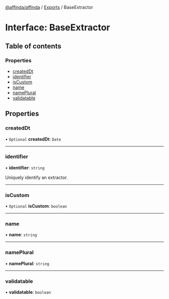 [@affinda/affinda](../README.md) / [Exports](../modules.md) / BaseExtractor

# Interface: BaseExtractor

## Table of contents

### Properties

- [createdDt](BaseExtractor.md#createddt)
- [identifier](BaseExtractor.md#identifier)
- [isCustom](BaseExtractor.md#iscustom)
- [name](BaseExtractor.md#name)
- [namePlural](BaseExtractor.md#nameplural)
- [validatable](BaseExtractor.md#validatable)

## Properties

### createdDt

• `Optional` **createdDt**: `Date`

___

### identifier

• **identifier**: `string`

Uniquely identify an extractor.

___

### isCustom

• `Optional` **isCustom**: `boolean`

___

### name

• **name**: `string`

___

### namePlural

• **namePlural**: `string`

___

### validatable

• **validatable**: `boolean`
